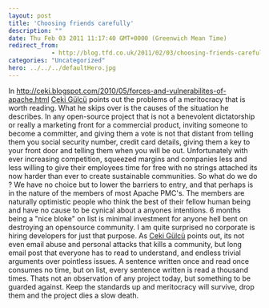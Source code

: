 ```yaml
---
layout: post
title: 'Choosing friends carefully'
description: ""
date: Thu Feb 03 2011 11:17:40 GMT+0000 (Greenwich Mean Time)
redirect_from: 
            - http://blog.tfd.co.uk/2011/02/03/choosing-friends-carefully/
categories: "Uncategorized"
hero: ../../../defaultHero.jpg
---
```

In http://ceki.blogspot.com/2010/05/forces-and-vulnerabilites-of-apache.html [Ceki Gülcü](http://ceki.blogspot.com/) points out the problems of a meritocracy that is worth reading. What he skips over is the causes of the situation he describes. In any open-source project that is not a benevolent dictatorship or really a marketing front for a commercial product, inviting someone to become a committer, and giving them a vote is not that distant from telling them you social security number, credit card details, giving them a key to your front door and telling them when you will be out. Unfortunately with ever increasing competition, squeezed margins and companies less and less willing to give their employees time for free with no strings attached its now harder than ever to create sustainable communities. So what do we do ? We have no choice but to lower the barriers to entry, and that perhaps is in the nature of the members of most Apache PMC's. The members are naturally optimistic people who think the best of their fellow human being and have no cause to be cynical about a anyones intentions. 6 months being a "nice bloke" on list is minimal investment for anyone hell bent on destroying an opensource community. I am quite surprised no corporate is hiring developers for just that purpose. As [Ceki Gülcü](http://ceki.blogspot.com/) points out, its not even email abuse and personal attacks that kills a community, but long email post that everyone has to read to understand, and endless trivial arguments over pointless issues. A sentence written once and read once consumes no time, but on list, every sentence written is read a thousand times. Thats not an observation of any project today, but something to be guarded against. Keep the standards up and meritocracy will survive, drop them and the project dies a slow death.
